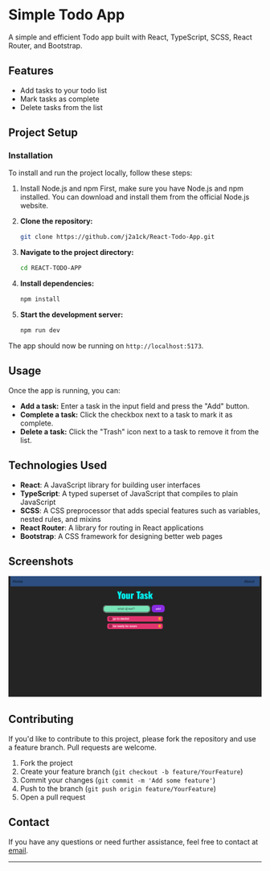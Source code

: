 # Simple Todo App

A simple and efficient Todo app built with React, TypeScript, SCSS, React Router, and Bootstrap.

## Features

- Add tasks to your todo list
- Mark tasks as complete
- Delete tasks from the list

## Project Setup

### Installation

To install and run the project locally, follow these steps:

1. Install Node.js and npm
First, make sure you have Node.js and npm installed. You can download and install them from the official Node.js website.

2. **Clone the repository:**

    ```bash
    git clone https://github.com/j2a1ck/React-Todo-App.git
    ```

3. **Navigate to the project directory:**

    ```bash
    cd REACT-TODO-APP
    ```

4. **Install dependencies:**

    ```bash
    npm install
    ```

5. **Start the development server:**

    ```bash
    npm run dev 
    ```

The app should now be running on `http://localhost:5173`.

## Usage

Once the app is running, you can:

- **Add a task:** Enter a task in the input field and press the "Add" button.
- **Complete a task:** Click the checkbox next to a task to mark it as complete.
- **Delete a task:** Click the "Trash" icon next to a task to remove it from the list.

## Technologies Used

- **React**: A JavaScript library for building user interfaces
- **TypeScript**: A typed superset of JavaScript that compiles to plain JavaScript
- **SCSS**: A CSS preprocessor that adds special features such as variables, nested rules, and mixins
- **React Router**: A library for routing in React applications
- **Bootstrap**: A CSS framework for designing better web pages

## Screenshots

![Todo App Screenshot](./public/todo.png)

## Contributing

If you'd like to contribute to this project, please fork the repository and use a feature branch. Pull requests are welcome.

1. Fork the project
2. Create your feature branch (`git checkout -b feature/YourFeature`)
3. Commit your changes (`git commit -m 'Add some feature'`)
4. Push to the branch (`git push origin feature/YourFeature`)
5. Open a pull request

## Contact

If you have any questions or need further assistance, feel free to contact at [email](jack.70aw@gmail.com). 

---
